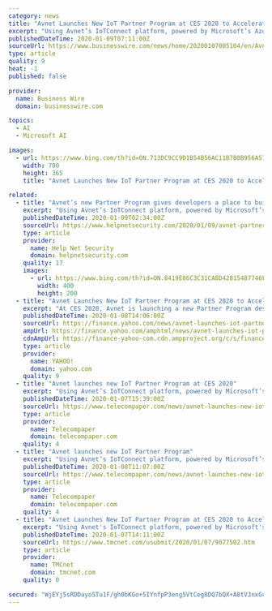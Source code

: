 ```yaml
---
category: news
title: "Avnet Launches New IoT Partner Program at CES 2020 to Accelerate IoT Adoption and Speed Time to Value"
excerpt: "Using Avnet’s IoTConnect platform, powered by Microsoft’s Azure IoT Suite, developers can seamlessly connect devices that address ... simplicity—by leveraging pre-built and proven Smart Applications that are equipped with a suite of AI services for specific industry verticals. Partner Program speeds solution development Avnet’s new ..."
publishedDateTime: 2020-01-09T07:11:00Z
sourceUrl: https://www.businesswire.com/news/home/20200107005104/en/Avnet-Launches-New-IoT-Partner-Program-CES
type: article
quality: 9
heat: -1
published: false

provider:
  name: Business Wire
  domain: businesswire.com

topics:
  - AI
  - Microsoft AI

images:
  - url: https://www.bing.com/th?id=ON.713DC9CC9D1B54B56AC11B7B0B956A57
    width: 700
    height: 365
    title: "Avnet Launches New IoT Partner Program at CES 2020 to Accelerate IoT Adoption and Speed Time to Value"

related:
  - title: "Avnet’s new Partner Program gives developers a place to build and scale IoT solutions"
    excerpt: "Using Avnet’s IoTConnect platform, powered by Microsoft’s Azure IoT Suite, developers can seamlessly connect devices that address ... simplicity—by leveraging pre-built and proven Smart Applications that are equipped with a suite of AI services for specific industry verticals. Avnet’s new Partner Program enables system integrators ..."
    publishedDateTime: 2020-01-09T02:34:00Z
    sourceUrl: https://www.helpnetsecurity.com/2020/01/09/avnet-partner-program/
    type: article
    provider:
      name: Help Net Security
      domain: helpnetsecurity.com
    quality: 17
    images:
      - url: https://www.bing.com/th?id=ON.8419E86C3C31CA8D42815487746F6BEB
        width: 400
        height: 200
  - title: "Avnet Launches New IoT Partner Program at CES 2020 to Accelerate IoT Adoption and Speed Time to Value"
    excerpt: "At CES 2020, Avnet is launching a new Partner Program designed to provide developers with a place to build complete IoT solutions."
    publishedDateTime: 2020-01-08T14:06:00Z
    sourceUrl: https://finance.yahoo.com/news/avnet-launches-iot-partner-program-140000552.html
    ampUrl: https://finance.yahoo.com/amphtml/news/avnet-launches-iot-partner-program-140000552.html
    cdnAmpUrl: https://finance-yahoo-com.cdn.ampproject.org/c/s/finance.yahoo.com/amphtml/news/avnet-launches-iot-partner-program-140000552.html
    type: article
    provider:
      name: YAHOO!
      domain: yahoo.com
    quality: 9
  - title: "Avnet launches new IoT Partner Program at CES 2020"
    excerpt: "Using Avnet’s IoTConnect platform, powered by Microsoft’s Azure IoT Suite, developers can connect devices that address both the ... assets and systems to be connected securely by leveraging pre-built and proven Smart Applications that are equipped with a suite of AI services for specific industry verticals. Avnet said its new Partner ..."
    publishedDateTime: 2020-01-07T15:39:00Z
    sourceUrl: https://www.telecompaper.com/news/avnet-launches-new-iot-partner-program-at-ces-2020--1321912
    type: article
    provider:
      name: Telecompaper
      domain: telecompaper.com
    quality: 4
  - title: "Avnet launches new IoT Partner Program"
    excerpt: "Using Avnet’s IoTConnect platform, powered by Microsoft’s Azure IoT Suite, developers can connect devices that address both the ... assets and systems to be connected securely by leveraging pre-built and proven Smart Applications that are equipped with a suite of AI services for specific industry verticals. Avnet said its new Partner ..."
    publishedDateTime: 2020-01-08T11:07:00Z
    sourceUrl: https://www.telecompaper.com/news/avnet-launches-new-iot-partner-program--1321912
    type: article
    provider:
      name: Telecompaper
      domain: telecompaper.com
    quality: 4
  - title: "Avnet Launches New IoT Partner Program at CES 2020 to Accelerate IoT Adoption and Speed Time to Value"
    excerpt: "Using Avnet's IoTConnect platform, powered by Microsoft's (News - Alert) Azure IoT Suite, developers can seamlessly connect devices that address ... by leveraging pre-built and proven Smart Applications that are equipped with a suite of AI services for specific industry verticals. Partner Program speeds solution development Avnet's new Partner ..."
    publishedDateTime: 2020-01-07T14:11:00Z
    sourceUrl: https://www.tmcnet.com/usubmit/2020/01/07/9077502.htm
    type: article
    provider:
      name: TMCnet
      domain: tmcnet.com
    quality: 0

secured: "WjEYj5sRDDayoSTu1F/gh0bKGo+5IYnfpP3eng5VtCeg8DQ7bQX+A8tVJnxGcpZ4RORJa2S7pHoEKuYuSsfSuK5QWDlMjTvczv3p1W883C21xFrq9NSxunO3YyF+fMPFvEegsp/JjFuoNeUlaaNwUgQl/+gEbpEHyZxZoJ48KrqxUEUgTnHkrXQh7R/WwAX88AN3AJ9Kkzc7U57k3EyGfZ2ADvSLYojGwkjVMW8Jaiv2EDJoudpzq8WxCL54WDuYFrF51GHsQj669qJZuEApow==;j+c/wnh+FpCtjD6YdryqZA=="
---
```


